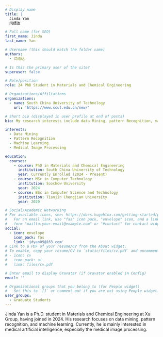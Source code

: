 ```yaml
---
# Display name
title: |
  Jinda Yan
  闫缙达

# Full name (for SEO)
first_name: Jinda
last_name: Yan

# Username (this should match the folder name)
authors:
  - 闫缙达

# Is this the primary user of the site?
superuser: false

# Role/position
role: 24 PhD Student in Materials and Chemical Engineering

# Organizations/Affiliations
organizations:
  - name: South China University of Technology
    url: 'https://www.scut.edu.cn/new/'

# Short bio (displayed in user profile at end of posts)
bio: My research interests include data Mining, pattern Recognition, machine learning and medical Image Processing.

interests:
  - Data Mining
  - Pattern Recognition
  - Machine Learning
  - Medical Image Processing

education:
  courses:
    - course: PhD in Materials and Chemical Engineering
      institution: South China University of Technology
      year: Currently Enrolled (2024 - Present)
    - course: MSc in Computer Technology
      institution: Soochow University
      year: 2024
    - course: BSc in Computer Science and Technology
      institution: Tianjin Chengjian University
      year: 2020

# Social/Academic Networking
# For available icons, see: https://docs.hugoblox.com/getting-started/page-builder/#icons
#   For an email link, use "fas" icon pack, "envelope" icon, and a link in the
#   form "mailto:your-email@example.com" or "#contact" for contact widget.
social:
  - icon: envelope
    icon_pack: fas
    link: 'jdyan09@163.com'
# Link to a PDF of your resume/CV from the About widget.
# To enable, copy your resume/CV to `static/files/cv.pdf` and uncomment the lines below.
# - icon: cv
#   icon_pack: ai
#   link: files/cv.pdf

# Enter email to display Gravatar (if Gravatar enabled in Config)
email: ''

# Organizational groups that you belong to (for People widget)
#   Set this to `[]` or comment out if you are not using People widget.
user_groups:
  - Graduate Students
---
```


Jinda Yan is a Ph.D. student in Materials and Chemical Engineering at Xu Group, having joined in 2024. His research focuses on data mining, pattern recognition, and machine learning. Currently, he is mainly interested in medical artificial intelligence, especially the medical image processing.
